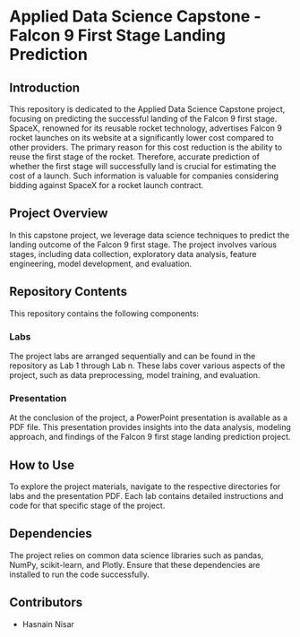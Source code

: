 # Applied Data Science Capstone - Falcon 9 First Stage Landing Prediction

## Introduction

This repository is dedicated to the Applied Data Science Capstone project, focusing on predicting the successful landing of the Falcon 9 first stage. SpaceX, renowned for its reusable rocket technology, advertises Falcon 9 rocket launches on its website at a significantly lower cost compared to other providers. The primary reason for this cost reduction is the ability to reuse the first stage of the rocket. Therefore, accurate prediction of whether the first stage will successfully land is crucial for estimating the cost of a launch. Such information is valuable for companies considering bidding against SpaceX for a rocket launch contract.

## Project Overview

In this capstone project, we leverage data science techniques to predict the landing outcome of the Falcon 9 first stage. The project involves various stages, including data collection, exploratory data analysis, feature engineering, model development, and evaluation.

## Repository Contents

This repository contains the following components:

### Labs

The project labs are arranged sequentially and can be found in the repository as Lab 1 through Lab n. These labs cover various aspects of the project, such as data preprocessing, model training, and evaluation.

### Presentation

At the conclusion of the project, a PowerPoint presentation is available as a PDF file. This presentation provides insights into the data analysis, modeling approach, and findings of the Falcon 9 first stage landing prediction project.

## How to Use

To explore the project materials, navigate to the respective directories for labs and the presentation PDF. Each lab contains detailed instructions and code for that specific stage of the project.

## Dependencies

The project relies on common data science libraries such as pandas, NumPy, scikit-learn, and Plotly. Ensure that these dependencies are installed to run the code successfully.

## Contributors

- Hasnain Nisar
